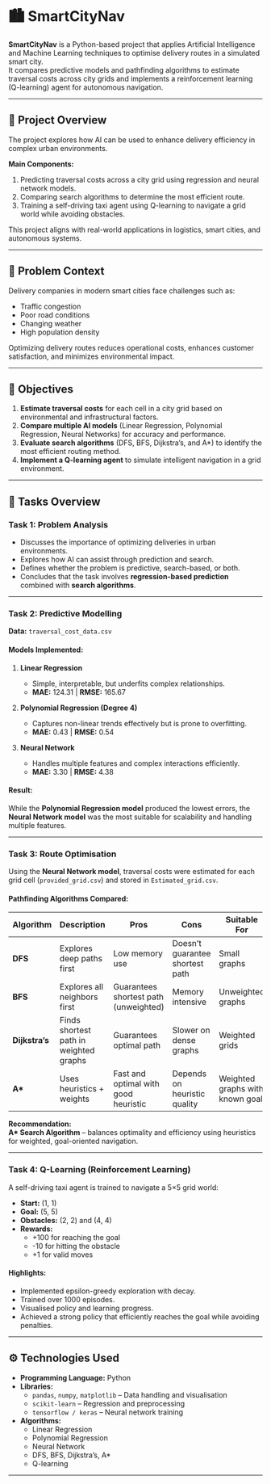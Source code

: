 # 🏙️ SmartCityNav

**SmartCityNav** is a Python-based project that applies Artificial Intelligence and Machine Learning techniques to optimise delivery routes in a simulated smart city.  
It compares predictive models and pathfinding algorithms to estimate traversal costs across city grids and implements a reinforcement learning (Q-learning) agent for autonomous navigation.

---

## 📘 Project Overview

The project explores how AI can be used to enhance delivery efficiency in complex urban environments.

**Main Components:**
1. Predicting traversal costs across a city grid using regression and neural network models.  
2. Comparing search algorithms to determine the most efficient route.  
3. Training a self-driving taxi agent using Q-learning to navigate a grid world while avoiding obstacles.

This project aligns with real-world applications in logistics, smart cities, and autonomous systems.

---

## 🧩 Problem Context

Delivery companies in modern smart cities face challenges such as:
- Traffic congestion  
- Poor road conditions  
- Changing weather  
- High population density  

Optimizing delivery routes reduces operational costs, enhances customer satisfaction, and minimizes environmental impact.

---

## 🎯 Objectives

1. **Estimate traversal costs** for each cell in a city grid based on environmental and infrastructural factors.  
2. **Compare multiple AI models** (Linear Regression, Polynomial Regression, Neural Networks) for accuracy and performance.  
3. **Evaluate search algorithms** (DFS, BFS, Dijkstra’s, and A*) to identify the most efficient routing method.  
4. **Implement a Q-learning agent** to simulate intelligent navigation in a grid environment.

---

## 🧠 Tasks Overview

### **Task 1: Problem Analysis**
- Discusses the importance of optimizing deliveries in urban environments.  
- Explores how AI can assist through prediction and search.  
- Defines whether the problem is predictive, search-based, or both.  
- Concludes that the task involves **regression-based prediction** combined with **search algorithms**.

---

### **Task 2: Predictive Modelling**

**Data:** `traversal_cost_data.csv`

#### Models Implemented:
1. **Linear Regression**  
   - Simple, interpretable, but underfits complex relationships.  
   - **MAE:** 124.31 | **RMSE:** 165.67  

2. **Polynomial Regression (Degree 4)**  
   - Captures non-linear trends effectively but is prone to overfitting.  
   - **MAE:** 0.43 | **RMSE:** 0.54  

3. **Neural Network**  
   - Handles multiple features and complex interactions efficiently.  
   - **MAE:** 3.30 | **RMSE:** 4.38  

#### Result:
While the **Polynomial Regression model** produced the lowest errors, the **Neural Network model** was the most suitable for scalability and handling multiple features.

---

### **Task 3: Route Optimisation**

Using the **Neural Network model**, traversal costs were estimated for each grid cell (`provided_grid.csv`) and stored in `Estimated_grid.csv`.

#### Pathfinding Algorithms Compared:

| Algorithm | Description | Pros | Cons | Suitable For |
|------------|-------------|------|------|---------------|
| **DFS** | Explores deep paths first | Low memory use | Doesn’t guarantee shortest path | Small graphs |
| **BFS** | Explores all neighbors first | Guarantees shortest path (unweighted) | Memory intensive | Unweighted graphs |
| **Dijkstra’s** | Finds shortest path in weighted graphs | Guarantees optimal path | Slower on dense graphs | Weighted grids |
| **A\*** | Uses heuristics + weights | Fast and optimal with good heuristic | Depends on heuristic quality | Weighted graphs with known goal |

**Recommendation:**  
**A\* Search Algorithm** – balances optimality and efficiency using heuristics for weighted, goal-oriented navigation.

---

### **Task 4: Q-Learning (Reinforcement Learning)**

A self-driving taxi agent is trained to navigate a 5×5 grid world:  
- **Start:** (1, 1)  
- **Goal:** (5, 5)  
- **Obstacles:** (2, 2) and (4, 4)  
- **Rewards:**  
  - +100 for reaching the goal  
  - -10 for hitting the obstacle  
  - +1 for valid moves  

#### Highlights:
- Implemented epsilon-greedy exploration with decay.  
- Trained over 1000 episodes.  
- Visualised policy and learning progress.  
- Achieved a strong policy that efficiently reaches the goal while avoiding penalties.

---

## ⚙️ Technologies Used

- **Programming Language:** Python  
- **Libraries:**  
  - `pandas`, `numpy`, `matplotlib` – Data handling and visualisation  
  - `scikit-learn` – Regression and preprocessing  
  - `tensorflow / keras` – Neural network training  
- **Algorithms:**  
  - Linear Regression  
  - Polynomial Regression  
  - Neural Network  
  - DFS, BFS, Dijkstra’s, A*  
  - Q-learning

---
